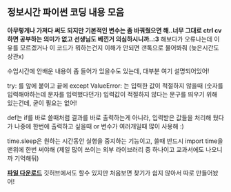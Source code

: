  ## 정보시간 파이썬 코딩 내용 모음
**아무렇게나 가져다 써도 되지만 기본적인 변수는 좀 바꿔줬으면 해..너무 그대로 ctrl cv 하면 공부하는 의미가 없고 선생님도 베낀거 의심하시니까..:3**
해보다가 오류나는데 이유를 모르겠거나 이 코드가 뭐하는건지 이해가 안되면 갠톡으로 물어봐줘 (늦은시간도 상관x) 

수업시간에 안배운 내용이 좀 들어가 있을수도 있는데, 대부분 여기 설명되어있어!

try: 를 앞에 붙이고 끝에 except ValueError: 는 입력한 값이 적절하지 않을때 (숫자를 입력해야하는데 문자를 입력했다던가) 입력값이 적절하지 않다는 문구를 띄우기 위해 있는건데, 굳이 필요는 없어!

def는 if를 바로 쓸때처럼 결과를 바로 출력하는게 아니라, 입력받은 값들을 처리해 뒀다가 나중에 한번에 출력하고 싶을때 or 변수가 여러개일때 많이 사용해 :)

time.sleep은 원하는 시간동안 실행을 중지하는 기능이고, 쓸때 반드시 import time을 맨위에 한번 써야해 (제일 많이 쓰이는 외부 라이브러리 중 하나이고 교과서에도 나오니까 기억해둬)

**[파일 다운로드](https://www.mediafire.com/folder/gaspalhmdcv2u/school)** 깃허브에서도 할수 있지만 처음보면 찾기가 쉽지 않아서 따로 만들어놨어!


